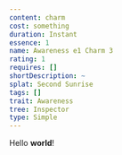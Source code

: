 ```yaml
---
content: charm
cost: something
duration: Instant
essence: 1
name: Awareness e1 Charm 3
rating: 1
requires: []
shortDescription: ~
splat: Second Sunrise
tags: []
trait: Awareness
tree: Inspector
type: Simple
---
```


Hello **world**!
